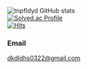 <!--
**tnpfldyd/tnpfldyd** is a ✨ _special_ ✨ repository because its `README.md` (this file) appears on your GitHub profile.

Here are some ideas to get you started:

- 🔭 I’m currently working on ...
- 🌱 I’m currently learning ...
- 👯 I’m looking to collaborate on ...
- 🤔 I’m looking for help with ...
- 💬 Ask me about ...
- 📫 How to reach me: ...
- 😄 Pronouns: ...
- ⚡ Fun fact: ...
-->
![tnpfldyd GitHub stats](https://github-readme-stats.vercel.app/api?username=tnpfldyd&show_icons=true&theme=dark)  
[![Solved.ac
Profile](http://mazassumnida.wtf/api/v2/generate_badge?boj=tnpfldyd)](https://solved.ac/tnpfldyd/)  
[![Hits](https://hits.seeyoufarm.com/api/count/incr/badge.svg?url=https%3A%2F%2Fgithub.com%2Ftnpfldyd&count_bg=%23FF4040&title_bg=%23555555&icon=&icon_color=%23E7E7E7&title=hits&edge_flat=false)](https://hits.seeyoufarm.com)

### Email
dkdldhs0322@gmail.com
